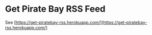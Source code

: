 # Get Pirate Bay RSS Feed

See [https://get-piratebay-rss.herokuapp.com/](https://get-piratebay-rss.herokuapp.com/)